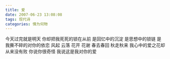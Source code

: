 ```yaml
---
title: 爱
date: 2007-06-23 13:08:08
tags: 现代诗
categories: 情为何物
---
```

今天过完就是明天
你却把我死死的锁在从前
是回忆中的沉淀
是思想中的锁链
是我撕不碎的对你的依恋
风起
云落
花开
花谢
春去春回
秋走秋来
我心中的爱之花却从来没有败
你说你很奇怪
我说这是我对你的爱
